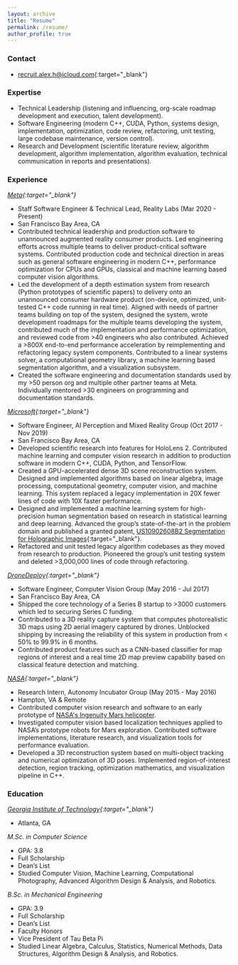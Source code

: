 ```yaml
---
layout: archive
title: "Resume"
permalink: /resume/
author_profile: true
---
```


### Contact
* [recruit.alex.h@icloud.com](mailto:recruit.alex.h@icloud.com){:target="_blank"}

### Expertise
* Technical Leadership (listening and influencing, org-scale roadmap development and execution, talent development).
* Software Engineering (modern C++, CUDA, Python, systems design, implementation, optimization, code review, refactoring, unit testing, large codebase maintenance, version control).
* Research and Development (scientific literature review, algorithm development, algorithm implementation, algorithm evaluation, technical communication in reports and presentations).

### Experience
*[Meta](https://tech.fb.com/ar-vr/){:target="_blank"}*
* Staff Software Engineer & Technical Lead, Reality Labs (Mar 2020 - Present)
* San Francisco Bay Area, CA
* Contributed technical leadership and production software to unannounced augmented reality consumer products. Led
engineering efforts across multiple teams to deliver product-critical software systems. Contributed production code and technical direction in areas such as general software engineering in modern C++, performance optimization for CPUs and GPUs, classical and machine learning based computer vision algorithms.
* Led the development of a depth estimation system from research (Python prototypes of scientific papers) to delivery onto an unannounced consumer hardware product (on-device, optimized, unit-tested C++ code running in real time). Aligned with needs of partner teams building on top of the system, designed the system, wrote development roadmaps for the multiple teams developing the system, contributed much of the implementation and performance optimization, and reviewed code from >40 engineers who also contributed. Achieved a >800X end-to-end performance acceleration by reimplementing and refactoring legacy system components. Contributed to a linear systems solver, a computational geometry library, a machine learning based segmentation algorithm, and a visualization subsystem.
* Created the software engineering and documentation standards used by my >50 person org and multiple other partner teams at Meta. Individually mentored >30 engineers on programming and documentation standards.

*[Microsoft](https://www.microsoft.com/en-us/mixed-reality){:target="_blank"}*
* Software Engineer, AI Perception and Mixed Reality Group (Oct 2017 - Nov 2019)
* San Francisco Bay Area, CA
* Developed scientific research into features for HoloLens 2. Contributed machine learning and computer vision
research in addition to production software in modern C++, CUDA, Python, and TensorFlow.
* Created a GPU-accelerated dense 3D scene reconstruction system. Designed and implemented algorithms based on linear algebra, image processing, computational geometry, computer vision, and machine learning. This system
replaced a legacy implementation in 20X fewer lines of code with 10X faster performance.
* Designed and implemented a machine learning system for high-precision human segmentation based on research in statistical learning and deep learning. Advanced the group’s state-of-the-art in the problem domain and published a
granted patent, [US10902608B2 Segmentation for Holographic Images](https://patents.google.com/patent/US10902608B2){:target="_blank"}.
* Refactored and unit tested legacy algorithm codebases as they moved from research to production. Pioneered the
group’s unit testing system and deleted >3,000,000 lines of code through refactoring.

*[DroneDeploy](https://www.dronedeploy.com){:target="_blank"}* 
* Software Engineer, Computer Vision Group (May 2016 - Jul 2017)
* San Francisco Bay Area, CA
* Shipped the core technology of a Series B startup to >3000 customers which led to securing Series C funding.
* Contributed to a 3D reality capture system that computes photorealistic 3D maps using 2D aerial imagery captured by
drones. Unblocked shipping by increasing the reliability of this system in production from < 50% to 99.9% in 6 months.
* Contributed product features such as a CNN-based classifier for map regions of interest and a real time 2D map preview capability based on classical feature detection and matching.

*[NASA](https://www.nasa.gov){:target="_blank"}*                          
* Research Intern, Autonomy Incubator Group (May 2015 - May 2016)
* Hampton, VA & Remote
* Contributed computer vision research and software to an early prototype of [NASA's Ingenuity Mars helicopter](https://en.wikipedia.org/wiki/Ingenuity_(helicopter)). 
* Investigated computer vision based localization techniques applied to NASA’s prototype robots for Mars exploration. Contributed software implementations, literature research, and visualization tools for performance evaluation.
* Developed a 3D reconstruction system based on multi-object tracking and numerical optimization of 3D poses. Implemented region-of-interest detection, region tracking, optimization mathematics, and visualization pipeline in C++. 

### Education
*[Georgia Institute of Technology](https://www.cc.gatech.edu){:target="_blank"}*
* Atlanta, GA

*M.Sc. in Computer Science*
* GPA: 3.8
* Full Scholarship
* Dean’s List
* Studied Computer Vision, Machine Learning, Computational Photography, Advanced Algorithm Design & Analysis, and Robotics.

*B.Sc. in Mechanical Engineering*
* GPA: 3.9
* Full Scholarship
* Dean’s List
* Faculty Honors
* Vice President of Tau Beta Pi
* Studied Linear Algebra, Calculus, Statistics, Numerical Methods, Data Structures, Algorithm Design & Analysis, and Robotics.